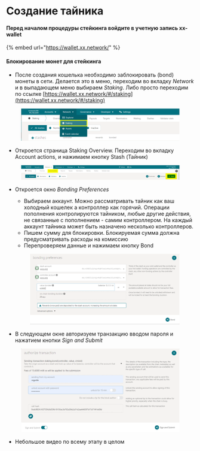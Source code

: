 # Создание тайника

#### Перед началом процедуры стейкинга войдите в учетную запись xx-wallet

{% embed url="https://wallet.xx.network/" %}

#### Блокирование монет для стейкинга

* После создания кошелька необходимо заблокировать (bond) монеты в сети. Делается это в меню, переходим во вкладку _Network_ и в выпадающем меню выбираем _Staking_. Либо просто переходим по ссылке [https://wallet.xx.network/#/staking](https://wallet.xx.network/#/staking)

<figure><img src="../.gitbook/assets/image (14).png" alt=""><figcaption></figcaption></figure>

* Откроется страница Staking Overview. Переходим во вкладку Account actions, и нажимаем кнопку Stash (Тайник)

<figure><img src="../.gitbook/assets/image (1).png" alt=""><figcaption></figcaption></figure>

*   Откроется окно _Bonding Preferences_

    * Выбираем аккаунт. Можно рассматривать тайник как ваш холодный кошелек а контроллер как горячий. Операции пополнения контролируются тайником, любые другие действия, не связанные с пополнением - самим контроллером. На каждый аккаунт тайника может быть назначено несколько контроллеров.
    * Пишем сумму для блокировки. Блокируемая сумма должна предусматривать расходы на комиссию
    * Перепроверяем данные и нажимаем кнопку Bond



    <figure><img src="../.gitbook/assets/image (11).png" alt=""><figcaption></figcaption></figure>
* В следующем окне авторизуем транзакцию вводом пароля и нажатием кнопки _Sign and Submit_

<figure><img src="../.gitbook/assets/image (12).png" alt=""><figcaption></figcaption></figure>

* Небольшое видео по всему этапу в целом

<figure><img src="../.gitbook/assets/xx1.gif" alt=""><figcaption></figcaption></figure>

